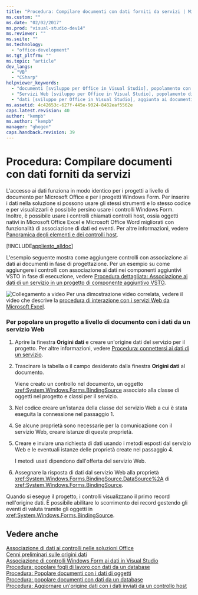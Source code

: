 ```yaml
---
title: "Procedura: Compilare documenti con dati forniti da servizi | Microsoft Docs"
ms.custom: ""
ms.date: "02/02/2017"
ms.prod: "visual-studio-dev14"
ms.reviewer: ""
ms.suite: ""
ms.technology: 
  - "office-development"
ms.tgt_pltfrm: ""
ms.topic: "article"
dev_langs: 
  - "VB"
  - "CSharp"
helpviewer_keywords: 
  - "documenti [sviluppo per Office in Visual Studio], popolamento con dati"
  - "Servizi Web [sviluppo per Office in Visual Studio], popolamento di documenti"
  - "dati [sviluppo per Office in Visual Studio], aggiunta ai documenti"
ms.assetid: 4c42653c-627f-445e-9024-8482eaf5562e
caps.latest.revision: 40
author: "kempb"
ms.author: "kempb"
manager: "ghogen"
caps.handback.revision: 39
---
```

# Procedura: Compilare documenti con dati forniti da servizi
  L'accesso ai dati funziona in modo identico per i progetti a livello di documento per Microsoft Office e per i progetti Windows Form. Per inserire i dati nella soluzione si possono usare gli stessi strumenti e lo stesso codice e per visualizzarli è possibile persino usare i controlli Windows Form. Inoltre, è possibile usare i controlli chiamati controlli host, ossia oggetti nativi in Microsoft Office Excel e Microsoft Office Word migliorati con funzionalità di associazione di dati ed eventi. Per altre informazioni, vedere [Panoramica degli elementi e dei controlli host](../vsto/host-items-and-host-controls-overview.md).  
  
 [!INCLUDE[appliesto_alldoc](../vsto/includes/appliesto-alldoc-md.md)]  
  
 L'esempio seguente mostra come aggiungere controlli con associazione ai dati ai documenti in fase di progettazione. Per un esempio su come aggiungere i controlli con associazione ai dati nei componenti aggiuntivi VSTO in fase di esecuzione, vedere [Procedura dettagliata: Associazione ai dati di un servizio in un progetto di componente aggiuntivo VSTO](../vsto/walkthrough-binding-to-data-from-a-service-in-a-vsto-add-in-project.md).  
  
 ![Collegamento a video](../vsto/media/playvideo.png "Collegamento a video") Per una dimostrazione video correlata, vedere il video che descrive la [procedura di interazione con i servizi Web da Microsoft Excel](http://go.microsoft.com/fwlink/?LinkID=130284).  
  
### Per popolare un progetto a livello di documento con i dati da un servizio Web  
  
1.  Aprire la finestra **Origini dati** e creare un'origine dati del servizio per il progetto. Per altre informazioni, vedere [Procedura: connettersi ai dati di un servizio](~/data-tools/how-to-connect-to-data-in-a-service.md).  
  
2.  Trascinare la tabella o il campo desiderato dalla finestra **Origini dati** al documento.  
  
     Viene creato un controllo nel documento, un oggetto <xref:System.Windows.Forms.BindingSource> associato alla classe di oggetti nel progetto e classi per il servizio.  
  
3.  Nel codice creare un'istanza della classe del servizio Web a cui è stata eseguita la connessione nel passaggio 1.  
  
4.  Se alcune proprietà sono necessarie per la comunicazione con il servizio Web, creare istanze di queste proprietà.  
  
5.  Creare e inviare una richiesta di dati usando i metodi esposti dal servizio Web e le eventuali istanze delle proprietà create nel passaggio 4.  
  
     I metodi usati dipendono dall'offerta del servizio Web.  
  
6.  Assegnare la risposta di dati dal servizio Web alla proprietà <xref:System.Windows.Forms.BindingSource.DataSource%2A> di <xref:System.Windows.Forms.BindingSource>.  
  
 Quando si esegue il progetto, i controlli visualizzano il primo record nell'origine dati. È possibile abilitare lo scorrimento dei record gestendo gli eventi di valuta tramite gli oggetti in <xref:System.Windows.Forms.BindingSource>.  
  
## Vedere anche  
 [Associazione di dati ai controlli nelle soluzioni Office](../vsto/binding-data-to-controls-in-office-solutions.md)   
 [Cenni preliminari sulle origini dati](../data-tools/add-new-data-sources.md)   
 [Associazione di controlli Windows Form ai dati in Visual Studio](../Topic/Binding%20Windows%20Forms%20controls%20to%20data%20in%20Visual%20Studio.md)   
 [Procedura: popolare fogli di lavoro con dati da un database](../vsto/how-to-populate-worksheets-with-data-from-a-database.md)   
 [Procedura: Popolare documenti con i dati di oggetti](../vsto/how-to-populate-documents-with-data-from-objects.md)   
 [Procedura: popolare documenti con dati da un database](../vsto/how-to-populate-documents-with-data-from-a-database.md)   
 [Procedura: Aggiornare un'origine dati con i dati inviati da un controllo host](../vsto/how-to-update-a-data-source-with-data-from-a-host-control.md)  
  
  